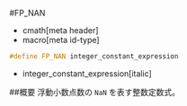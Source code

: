#FP_NAN
* cmath[meta header]
* macro[meta id-type]

```cpp
#define FP_NAN integer_constant_expression
```
* integer_constant_expression[italic]

##概要
浮動小数点数の `NaN` を表す整数定数式。
